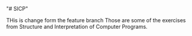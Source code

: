 "# SICP" 

THis is change form the feature branch
Those are some of the exercises from Structure and Interpretation of Computer Programs. 
